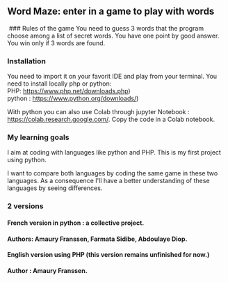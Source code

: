 ## Word Maze: enter in a game to play with words
<img src="" style="text-align: center">
### Rules of the game
You need to guess 3 words that the program choose among a list of secret words. 
You have one point by good answer.
You win only if 3 words are found.

### Installation
You need to import it on your favorit IDE and play from your terminal.
You need to install locally php or python:<br/>
PHP: https://www.php.net/downloads.php) <br/>
python : https://www.python.org/downloads/)

With python you can also use Colab through jupyter Notebook : https://colab.research.google.com/.
Copy the code in a Colab notebook.

### My learning goals

I aim at coding with languages like python and PHP. 
This is my first project using python. 

I want to compare both languages by coding the same game in these two languages. 
As a consequence I'll have a better understanding of these languages by seeing differences.

### 2 versions 
#### French version in python : a collective project.
#### Authors: Amaury Franssen, Farmata Sidibe, Abdoulaye Diop.

#### English version using PHP (this version remains unfinished for now.) 
#### Author : Amaury Franssen. 


